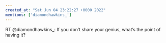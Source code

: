 ```yaml
---
created_at: "Sat Jun 04 23:22:27 +0000 2022"
mentions: ['diamondhawkins_']
---
```


RT @diamondhawkins_: If you don’t share your genius, what’s the point of having it?